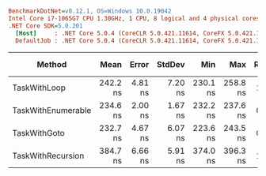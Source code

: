 ``` ini

BenchmarkDotNet=v0.12.1, OS=Windows 10.0.19042
Intel Core i7-1065G7 CPU 1.30GHz, 1 CPU, 8 logical and 4 physical cores
.NET Core SDK=5.0.201
  [Host]     : .NET Core 5.0.4 (CoreCLR 5.0.421.11614, CoreFX 5.0.421.11614), X64 RyuJIT
  DefaultJob : .NET Core 5.0.4 (CoreCLR 5.0.421.11614, CoreFX 5.0.421.11614), X64 RyuJIT


```
|             Method |     Mean |   Error |  StdDev |      Min |      Max | Ratio | RatioSD |  Gen 0 | Gen 1 | Gen 2 | Allocated |
|------------------- |---------:|--------:|--------:|---------:|---------:|------:|--------:|-------:|------:|------:|----------:|
|       TaskWithLoop | 242.2 ns | 4.81 ns | 7.20 ns | 230.1 ns | 258.8 ns |  1.00 |    0.00 | 0.0362 |     - |     - |     152 B |
| TaskWithEnumerable | 234.6 ns | 2.00 ns | 1.67 ns | 232.2 ns | 237.6 ns |  0.96 |    0.04 | 0.0362 |     - |     - |     152 B |
|       TaskWithGoto | 232.7 ns | 4.67 ns | 6.07 ns | 223.6 ns | 243.5 ns |  0.96 |    0.03 | 0.0362 |     - |     - |     152 B |
|  TaskWithRecursion | 384.7 ns | 6.66 ns | 5.91 ns | 374.0 ns | 396.3 ns |  1.58 |    0.07 | 0.0877 |     - |     - |     368 B |

